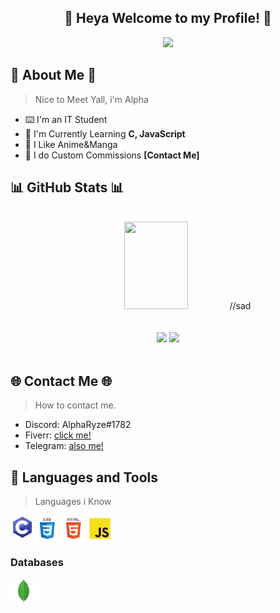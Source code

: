 <!-- Welcome section. -->
<div align="center">
  <h2> 🌸 Heya Welcome to my Profile! 🌸</h2>
  <a href="https://github.com/alpharyz3">
    <img src="https://readme-typing-svg.herokuapp.com?color=%23AF0FF7&size=25&center=true&vCenter=true&lines=Anime+Addicted;Certified+Dumbass;Profesional+BotMancer"/>
  </a>
  <br />
</div>

<!-- About section. -->
<h2> 🌌 About Me 🌌 </h2>

> Nice to Meet Yall, i'm Alpha

- ⌨️ I'm an IT Student
- 🌱 I'm Currently Learning **C, JavaScript**
- 💜 I Like Anime&Manga
- 🎲 I do Custom Commissions **[Contact Me]**

<!-- Stats section. -->
<h2>📊 GitHub Stats 📊</h2>

  <br />  
  <div align="center">
    <img height="140px" width="45%" src="https://github-readme-stats.vercel.app/api?username=AlphaRyz3&hide_border=true&hide_title=true&count_private=true&include_all_commits=true&show_icons=true&theme=tokyonight" />
    //sad
  </div>
  <br />
  <br />  
  <div align="center">
    <img width="68%" src="https://activity-graph.herokuapp.com/graph?username=AlphaRyz3&bg_color=292d3e&color=a6accd&line=c792ea&point=89ddff&hide_border=true" />
      <a href="https://top.gg/bot/881247671325716570">
        <img src="https://top.gg/api/widget/881247671325716570.svg">
      </a>
  </div>
  
  <br />


<!-- Socials section. -->
<h2>🌐 Contact Me 🌐</h2>

> How to contact me.

- Discord: AlphaRyze#1782
- Fiverr: [click me!](https://it.fiverr.com/alpharyze/create-a-custom-discord-bot-for-you)
- Telegram: [also me!](https://t.me/AlphaRyze)


<!-- Spotify section.
<h2>🎵 Spotify</h2>

> Music I like to listen to.

<a href="https://open.spotify.com/user/">
  <img src="https://spotify-readme-widget.herokuapp.com/api/spotify/now" />
</a>  -->

<!-- Tech section. -->
<h2>🔨 Languages and Tools</h2>

> Languages i Know

<div style='display: flex'>
  <img src="./assets/icons/c/c.png" width="38" height="38" alt="C" />
  <img src="./assets/icons/css/css.svg" width="42" alt="CSS" />
  <img src="./assets/icons/html/html.svg" width="42" alt="HTML" />
  <img src="./assets/icons/javascript/javascript.svg" width="42" alt="JavaScript" />
</div>

<h3> Databases </h3>

<div style='display: flex'>
  <img src="./assets/icons/mongodb/mongodb.svg" width="42" alt="MongoDB" /> &nbsp;
</div>
  
